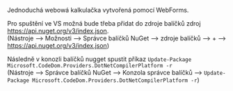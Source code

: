 Jednoduchá webowá kalkulačka vytvořená pomocí WebForms.

Pro spuštění ve VS možná bude třeba přidat do zdroje balíčků zdroj https://api.nuget.org/v3/index.json.  \
(Nástroje --> Možnosti --> Správce balíčků NuGet --> zdroje balíčků --> + --> https://api.nuget.org/v3/index.json) 


Následně v konozli balíčků nugget spustit příkaz ```Update-Package Microsoft.CodeDom.Providers.DotNetCompilerPlatform -r```  \
(Nástroje --> Správce balíčků NuGet --> Konzola správce balíčků --> ```Update-Package Microsoft.CodeDom.Providers.DotNetCompilerPlatform -r```)
